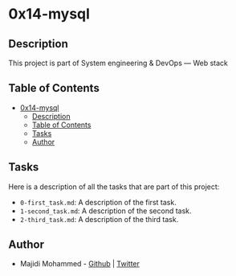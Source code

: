 # 0x14-mysql

## Description

This project is part of System engineering & DevOps ― Web stack

## Table of Contents

- [0x14-mysql](#0x14-mysql)
    - [Description](#description)
    - [Table of Contents](#table-of-contents)
    - [Tasks](#tasks)
    - [Author](#author)

## Tasks

Here is a description of all the tasks that are part of this project:

- `0-first_task.md`: A description of the first task.
- `1-second_task.md`: A description of the second task.
- `2-third_task.md`: A description of the third task.

## Author

- Majidi Mohammed - [Github](https://github.com/Majidied) | [Twitter](https://twitter.com/Majidied)